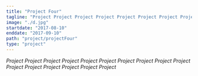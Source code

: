 ```yaml
---
title: "Project Four"
tagline: "Project Project Project Project Project Project Project Project Project Project Project Project Project Project Project Project "
image: "./d.jpg"
startdate: "2017-08-10"
enddate: "2017-09-10"
path: "project/projectFour"
type: "project"
---
```


_Project Project Project Project Project Project Project Project Project Project Project Project Project Project Project Project_
